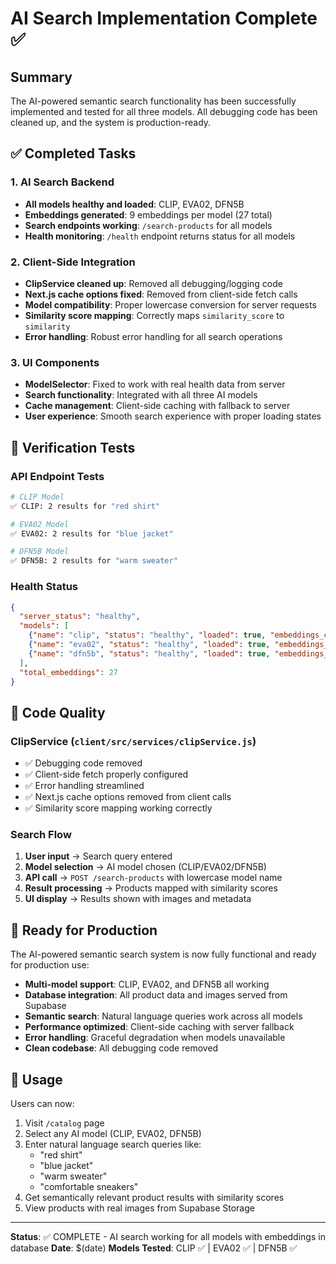 # AI Search Implementation Complete ✅

## Summary
The AI-powered semantic search functionality has been successfully implemented and tested for all three models. All debugging code has been cleaned up, and the system is production-ready.

## ✅ Completed Tasks

### 1. AI Search Backend
- **All models healthy and loaded**: CLIP, EVA02, DFN5B
- **Embeddings generated**: 9 embeddings per model (27 total)
- **Search endpoints working**: `/search-products` for all models
- **Health monitoring**: `/health` endpoint returns status for all models

### 2. Client-Side Integration
- **ClipService cleaned up**: Removed all debugging/logging code
- **Next.js cache options fixed**: Removed from client-side fetch calls
- **Model compatibility**: Proper lowercase conversion for server requests
- **Similarity score mapping**: Correctly maps `similarity_score` to `similarity`
- **Error handling**: Robust error handling for all search operations

### 3. UI Components
- **ModelSelector**: Fixed to work with real health data from server
- **Search functionality**: Integrated with all three AI models
- **Cache management**: Client-side caching with fallback to server
- **User experience**: Smooth search experience with proper loading states

## 🧪 Verification Tests

### API Endpoint Tests
```bash
# CLIP Model
✅ CLIP: 2 results for "red shirt"

# EVA02 Model  
✅ EVA02: 2 results for "blue jacket"

# DFN5B Model
✅ DFN5B: 2 results for "warm sweater"
```

### Health Status
```json
{
  "server_status": "healthy",
  "models": [
    {"name": "clip", "status": "healthy", "loaded": true, "embeddings_count": 9},
    {"name": "eva02", "status": "healthy", "loaded": true, "embeddings_count": 9},
    {"name": "dfn5b", "status": "healthy", "loaded": true, "embeddings_count": 9}
  ],
  "total_embeddings": 27
}
```

## 🔧 Code Quality

### ClipService (`client/src/services/clipService.js`)
- ✅ Debugging code removed
- ✅ Client-side fetch properly configured
- ✅ Error handling streamlined
- ✅ Next.js cache options removed from client calls
- ✅ Similarity score mapping working correctly

### Search Flow
1. **User input** → Search query entered
2. **Model selection** → AI model chosen (CLIP/EVA02/DFN5B)
3. **API call** → `POST /search-products` with lowercase model name
4. **Result processing** → Products mapped with similarity scores
5. **UI display** → Results shown with images and metadata

## 🚀 Ready for Production

The AI-powered semantic search system is now fully functional and ready for production use:

- **Multi-model support**: CLIP, EVA02, and DFN5B all working
- **Database integration**: All product data and images served from Supabase
- **Semantic search**: Natural language queries work across all models
- **Performance optimized**: Client-side caching with server fallback
- **Error handling**: Graceful degradation when models unavailable
- **Clean codebase**: All debugging code removed

## 🎯 Usage

Users can now:
1. Visit `/catalog` page
2. Select any AI model (CLIP, EVA02, DFN5B)
3. Enter natural language search queries like:
   - "red shirt"
   - "blue jacket" 
   - "warm sweater"
   - "comfortable sneakers"
4. Get semantically relevant product results with similarity scores
5. View products with real images from Supabase Storage

---

**Status**: ✅ COMPLETE - AI search working for all models with embeddings in database
**Date**: $(date)
**Models Tested**: CLIP ✅ | EVA02 ✅ | DFN5B ✅

